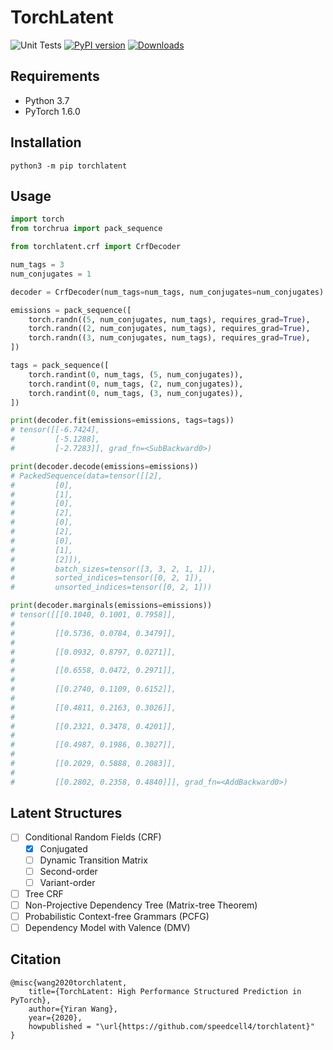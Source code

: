 # TorchLatent

![Unit Tests](https://github.com/speedcell4/torchlatent/workflows/Unit%20Tests/badge.svg)
[![PyPI version](https://badge.fury.io/py/torchlatent.svg)](https://badge.fury.io/py/torchlatent)
[![Downloads](https://pepy.tech/badge/torchrua)](https://pepy.tech/project/torchrua)

## Requirements

- Python 3.7
- PyTorch 1.6.0

## Installation

`python3 -m pip torchlatent`

## Usage

```python
import torch
from torchrua import pack_sequence

from torchlatent.crf import CrfDecoder

num_tags = 3
num_conjugates = 1

decoder = CrfDecoder(num_tags=num_tags, num_conjugates=num_conjugates)

emissions = pack_sequence([
    torch.randn((5, num_conjugates, num_tags), requires_grad=True),
    torch.randn((2, num_conjugates, num_tags), requires_grad=True),
    torch.randn((3, num_conjugates, num_tags), requires_grad=True),
])

tags = pack_sequence([
    torch.randint(0, num_tags, (5, num_conjugates)),
    torch.randint(0, num_tags, (2, num_conjugates)),
    torch.randint(0, num_tags, (3, num_conjugates)),
])

print(decoder.fit(emissions=emissions, tags=tags))
# tensor([[-6.7424],
#         [-5.1288],
#         [-2.7283]], grad_fn=<SubBackward0>)

print(decoder.decode(emissions=emissions))
# PackedSequence(data=tensor([[2],
#         [0],
#         [1],
#         [0],
#         [2],
#         [0],
#         [2],
#         [0],
#         [1],
#         [2]]),
#         batch_sizes=tensor([3, 3, 2, 1, 1]),
#         sorted_indices=tensor([0, 2, 1]),
#         unsorted_indices=tensor([0, 2, 1]))

print(decoder.marginals(emissions=emissions))
# tensor([[[0.1040, 0.1001, 0.7958]],
#
#         [[0.5736, 0.0784, 0.3479]],
#
#         [[0.0932, 0.8797, 0.0271]],
#
#         [[0.6558, 0.0472, 0.2971]],
#
#         [[0.2740, 0.1109, 0.6152]],
#
#         [[0.4811, 0.2163, 0.3026]],
#
#         [[0.2321, 0.3478, 0.4201]],
#
#         [[0.4987, 0.1986, 0.3027]],
#
#         [[0.2029, 0.5888, 0.2083]],
#
#         [[0.2802, 0.2358, 0.4840]]], grad_fn=<AddBackward0>)
```

## Latent Structures

- [ ] Conditional Random Fields (CRF)
    - [x] Conjugated
    - [ ] Dynamic Transition Matrix
    - [ ] Second-order
    - [ ] Variant-order
- [ ] Tree CRF
- [ ] Non-Projective Dependency Tree (Matrix-tree Theorem)
- [ ] Probabilistic Context-free Grammars (PCFG)
- [ ] Dependency Model with Valence (DMV)

## Citation

```
@misc{wang2020torchlatent,
    title={TorchLatent: High Performance Structured Prediction in PyTorch},
    author={Yiran Wang},
    year={2020},
    howpublished = "\url{https://github.com/speedcell4/torchlatent}"
}
```
